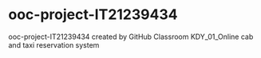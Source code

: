 # ooc-project-IT21239434
ooc-project-IT21239434 created by GitHub Classroom
KDY_01_Online cab and taxi reservation system

